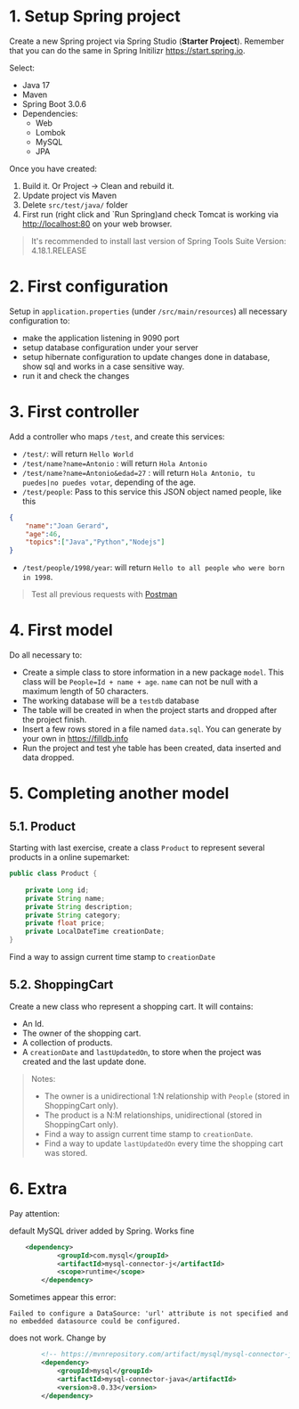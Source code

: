 # 1. Setup Spring project

Create a new Spring project via Spring Studio (**Starter Project**). Remember that you can do the same in Spring Initilizr <https://start.spring.io>.

Select:

- Java 17
- Maven
- Spring Boot 3.0.6
- Dependencies:
  - Web
  - Lombok
  - MySQL
  - JPA

Once you have created:

1. Build it. Or Project -> Clean and rebuild it.
2. Update project vis Maven
3. Delete `src/test/java/` folder
4. First run (right click and `Run Spring)and check Tomcat is working via <http://localhost:80> on your web browser.


> It's recommended to install last version of Spring Tools Suite Version: 4.18.1.RELEASE

# 2. First configuration

Setup in `application.properties` (under `/src/main/resources`) all necessary configuration to:

- make the application listening in 9090 port
- setup database configuration under your server
- setup hibernate configuration to update changes done in database, show sql and works in a case sensitive way.
- run it and check the changes

# 3. First controller

Add a controller who maps `/test`, and create this services:

- `/test/`: will return `Hello World`
- `/test/name?name=Antonio` : will return `Hola Antonio`
- `/test/name?name=Antonio&edad=27` : will return `Hola Antonio, tu puedes|no puedes votar`, depending of the age.
- `/test/people`: Pass to this service this JSON object named people, like this

```json
{
	"name":"Joan Gerard",
	"age":46,
	"topics":["Java","Python","Nodejs"]
}
```
- `/test/people/1998/year`: will return `Hello to all people who were born in 1998`.

> Test all previous requests with [Postman](https://www.postman.com)

# 4. First model

Do all necessary to:

- Create a simple class to store information in a new package `model`. This class will be `People=Id + name + age`. `name` can not be null with a maximum length of 50 characters.
- The working database will be a `testdb` database
- The table will be created in when the project starts and dropped after the project finish.
- Insert a few rows stored in a file named `data.sql`. You can generate by your own in <https://filldb.info>
- Run the project and test yhe table has been created, data inserted and data dropped.


# 5. Completing another model

## 5.1. Product 
Starting with last exercise, create a class `Product` to represent several products in a online supemarket:

```java
public class Product {
 
	private Long id;
	private String name;
	private String description;
	private String category;
	private float price;
	private LocalDateTime creationDate;
}
```

Find a way to assign current time stamp to `creationDate`

## 5.2. ShoppingCart

Create a new class who represent a shopping cart. It will contains:

- An Id.
- The owner of the shopping cart.
- A collection of products.
- A `creationDate` and `lastUpdatedOn`, to store when the project was created and the last update done.

> Notes:
>
> - The owner is a unidirectional 1:N relationship with `People` (stored in ShoppingCart only).
> - The product is a N:M relationships, unidirectional (stored in ShoppingCart only).
> - Find a way to assign current time stamp to `creationDate`.
> - Find a way to update `lastUpdatedOn` every time the shopping cart was stored.



# 6. Extra
Pay attention:

default MySQL driver added by Spring. Works fine

```xml
	<dependency>
			<groupId>com.mysql</groupId>
			<artifactId>mysql-connector-j</artifactId>
			<scope>runtime</scope>
		</dependency>
```

Sometimes appear this error:
```
Failed to configure a DataSource: 'url' attribute is not specified and no embedded datasource could be configured.
```

does not work. Change by
```xml
		<!-- https://mvnrepository.com/artifact/mysql/mysql-connector-java -->
		<dependency>
		    <groupId>mysql</groupId>
		    <artifactId>mysql-connector-java</artifactId>
		    <version>8.0.33</version>
		</dependency>
```

